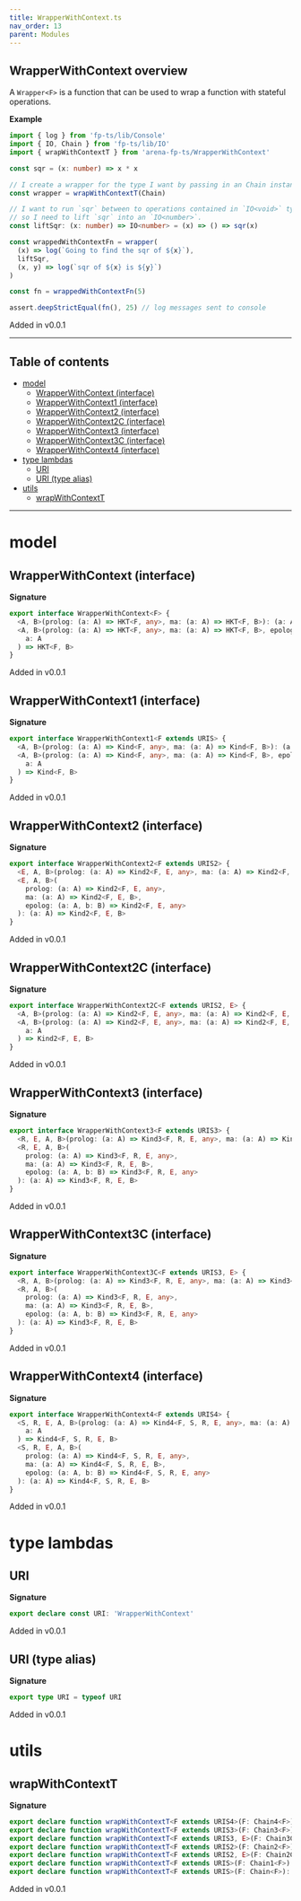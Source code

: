```yaml
---
title: WrapperWithContext.ts
nav_order: 13
parent: Modules
---
```


## WrapperWithContext overview

A `Wrapper<F>` is a function that can be used to wrap a function with
stateful operations.

**Example**

```ts
import { log } from 'fp-ts/lib/Console'
import { IO, Chain } from 'fp-ts/lib/IO'
import { wrapWithContextT } from 'arena-fp-ts/WrapperWithContext'

const sqr = (x: number) => x * x

// I create a wrapper for the type I want by passing in an Chain instance
const wrapper = wrapWithContextT(Chain)

// I want to run `sqr` between to operations contained in `IO<void>` types,
// so I need to lift `sqr` into an `IO<number>`.
const liftSqr: (x: number) => IO<number> = (x) => () => sqr(x)

const wrappedWithContextFn = wrapper(
  (x) => log(`Going to find the sqr of ${x}`),
  liftSqr,
  (x, y) => log(`sqr of ${x} is ${y}`)
)

const fn = wrappedWithContextFn(5)

assert.deepStrictEqual(fn(), 25) // log messages sent to console
```

Added in v0.0.1

---

<h2 class="text-delta">Table of contents</h2>

- [model](#model)
  - [WrapperWithContext (interface)](#wrapperwithcontext-interface)
  - [WrapperWithContext1 (interface)](#wrapperwithcontext1-interface)
  - [WrapperWithContext2 (interface)](#wrapperwithcontext2-interface)
  - [WrapperWithContext2C (interface)](#wrapperwithcontext2c-interface)
  - [WrapperWithContext3 (interface)](#wrapperwithcontext3-interface)
  - [WrapperWithContext3C (interface)](#wrapperwithcontext3c-interface)
  - [WrapperWithContext4 (interface)](#wrapperwithcontext4-interface)
- [type lambdas](#type-lambdas)
  - [URI](#uri)
  - [URI (type alias)](#uri-type-alias)
- [utils](#utils)
  - [wrapWithContextT](#wrapwithcontextt)

---

# model

## WrapperWithContext (interface)

**Signature**

```ts
export interface WrapperWithContext<F> {
  <A, B>(prolog: (a: A) => HKT<F, any>, ma: (a: A) => HKT<F, B>): (a: A) => HKT<F, B>
  <A, B>(prolog: (a: A) => HKT<F, any>, ma: (a: A) => HKT<F, B>, epolog: (a: A, b: B) => HKT<F, any>): (
    a: A
  ) => HKT<F, B>
}
```

Added in v0.0.1

## WrapperWithContext1 (interface)

**Signature**

```ts
export interface WrapperWithContext1<F extends URIS> {
  <A, B>(prolog: (a: A) => Kind<F, any>, ma: (a: A) => Kind<F, B>): (a: A) => Kind<F, B>
  <A, B>(prolog: (a: A) => Kind<F, any>, ma: (a: A) => Kind<F, B>, epolog: (a: A, b: B) => Kind<F, any>): (
    a: A
  ) => Kind<F, B>
}
```

Added in v0.0.1

## WrapperWithContext2 (interface)

**Signature**

```ts
export interface WrapperWithContext2<F extends URIS2> {
  <E, A, B>(prolog: (a: A) => Kind2<F, E, any>, ma: (a: A) => Kind2<F, E, B>): (a: A) => Kind2<F, E, B>
  <E, A, B>(
    prolog: (a: A) => Kind2<F, E, any>,
    ma: (a: A) => Kind2<F, E, B>,
    epolog: (a: A, b: B) => Kind2<F, E, any>
  ): (a: A) => Kind2<F, E, B>
}
```

Added in v0.0.1

## WrapperWithContext2C (interface)

**Signature**

```ts
export interface WrapperWithContext2C<F extends URIS2, E> {
  <A, B>(prolog: (a: A) => Kind2<F, E, any>, ma: (a: A) => Kind2<F, E, B>): (a: A) => Kind2<F, E, B>
  <A, B>(prolog: (a: A) => Kind2<F, E, any>, ma: (a: A) => Kind2<F, E, B>, epolog: (a: A, b: B) => Kind2<F, E, any>): (
    a: A
  ) => Kind2<F, E, B>
}
```

Added in v0.0.1

## WrapperWithContext3 (interface)

**Signature**

```ts
export interface WrapperWithContext3<F extends URIS3> {
  <R, E, A, B>(prolog: (a: A) => Kind3<F, R, E, any>, ma: (a: A) => Kind3<F, R, E, B>): (a: A) => Kind3<F, R, E, B>
  <R, E, A, B>(
    prolog: (a: A) => Kind3<F, R, E, any>,
    ma: (a: A) => Kind3<F, R, E, B>,
    epolog: (a: A, b: B) => Kind3<F, R, E, any>
  ): (a: A) => Kind3<F, R, E, B>
}
```

Added in v0.0.1

## WrapperWithContext3C (interface)

**Signature**

```ts
export interface WrapperWithContext3C<F extends URIS3, E> {
  <R, A, B>(prolog: (a: A) => Kind3<F, R, E, any>, ma: (a: A) => Kind3<F, R, E, B>): (a: A) => Kind3<F, R, E, B>
  <R, A, B>(
    prolog: (a: A) => Kind3<F, R, E, any>,
    ma: (a: A) => Kind3<F, R, E, B>,
    epolog: (a: A, b: B) => Kind3<F, R, E, any>
  ): (a: A) => Kind3<F, R, E, B>
}
```

Added in v0.0.1

## WrapperWithContext4 (interface)

**Signature**

```ts
export interface WrapperWithContext4<F extends URIS4> {
  <S, R, E, A, B>(prolog: (a: A) => Kind4<F, S, R, E, any>, ma: (a: A) => Kind4<F, S, R, E, B>): (
    a: A
  ) => Kind4<F, S, R, E, B>
  <S, R, E, A, B>(
    prolog: (a: A) => Kind4<F, S, R, E, any>,
    ma: (a: A) => Kind4<F, S, R, E, B>,
    epolog: (a: A, b: B) => Kind4<F, S, R, E, any>
  ): (a: A) => Kind4<F, S, R, E, B>
}
```

Added in v0.0.1

# type lambdas

## URI

**Signature**

```ts
export declare const URI: 'WrapperWithContext'
```

Added in v0.0.1

## URI (type alias)

**Signature**

```ts
export type URI = typeof URI
```

Added in v0.0.1

# utils

## wrapWithContextT

**Signature**

```ts
export declare function wrapWithContextT<F extends URIS4>(F: Chain4<F>): WrapperWithContext4<F>
export declare function wrapWithContextT<F extends URIS3>(F: Chain3<F>): WrapperWithContext3<F>
export declare function wrapWithContextT<F extends URIS3, E>(F: Chain3C<F, E>): WrapperWithContext3C<F, E>
export declare function wrapWithContextT<F extends URIS2>(F: Chain2<F>): WrapperWithContext2<F>
export declare function wrapWithContextT<F extends URIS2, E>(F: Chain2C<F, E>): WrapperWithContext2C<F, E>
export declare function wrapWithContextT<F extends URIS>(F: Chain1<F>): WrapperWithContext1<F>
export declare function wrapWithContextT<F extends URIS>(F: Chain<F>): WrapperWithContext<F>
```

Added in v0.0.1
